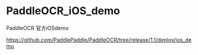 # PaddleOCR_iOS_demo

PaddleOCR 官方iOSdemo

https://github.com/PaddlePaddle/PaddleOCR/tree/release/1.1/deploy/ios_demo
